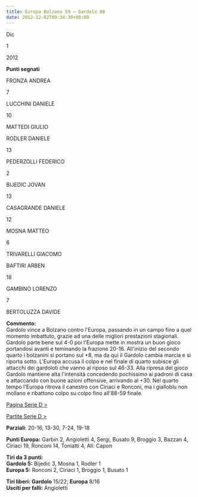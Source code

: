```yaml
---
title: Europa Bolzano 59 – Gardolo 88
date: 2012-12-02T09:34:30+00:00
---
```

Dic

1

2012

**Punti segnati**

FRONZA ANDREA

7

LUCCHINI DANIELE

10

MATTEDI GIULIO

RODLER DANIELE

13

PEDERZOLLI FEDERICO

2

BIJEDIC JOVAN

13

CASAGRANDE DANIELE

12

MOSNA MATTEO

6

TRIVARELLI GIACOMO

BAFTIRI ARBEN

18

GAMBINO LORENZO

7

BERTOLUZZA DAVIDE

**Commento:**  
Gardolo vince a Bolzano contro l'Europa, passando in un campo fino a quel momento imbattuto, grazie ad una delle migliori prestazioni stagionali. Gardolo parte bene sul 4-0 poi l'Europa mette in mostra un buon gioco portandosi avanti e teminando la frazione 20-16. All'inizio del secondo quarto i bolzanini si portano sul +8, ma da qui il Gardolo cambia marcia e si riporta sotto. L'Europa accusa il colpo e nel finale di quarto subisce gli attacchi dei gardoloti che vanno al riposo sul 46-33. Alla ripresa del gioco Gardolo mantiene alta l'intensità concedendo pochissimo ai padroni di casa e attaccando con buone azioni offensive, arrivando al +30. Nel quarto tempo l'Europa ritrova il canestro con Ciriaci e Ronconi, ma i gialloblu non mollano e ribattono colpo su colpo fino all'88-59 finale.

[Pagina Serie D >](http://www.basketgardolo.it/serie-d)

[Partite Serie D >](http://www.basketgardolo.it/?tag=serie-d&cat=11)

**Parziali**: 20-16, 13-30, 7-24, 19-18

**Punti Europa:** Garbin 2, Angioletti 4, Sergi, Busato 9, Broggio 3, Bazzan 4, Ciriaci 19, Ronconi 14, Toniatti 4, All: Capon

**Tiri da 3 punti:**  
**Gardolo 5:** Bijedic 3, Mosna 1, Rodler 1  
**Europa 5:** Ronconi 2, Ciriaci 1, Broggio 1, Busato 1

**Tiri liberi: Gardolo** 15/22; **Europa** 8/16  
**Usciti per falli:** Angioletti